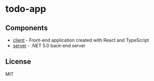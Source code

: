 # todo-app

## Components

* [client](client/README.md) - Front-end application created with React and TypeScript
* [server](server/README.md) - .NET 5.0 back-end server

## License
MIT
